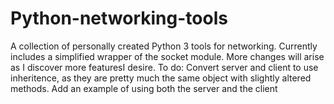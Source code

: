 # Python-networking-tools
A collection of personally created Python 3 tools for networking. Currently includes a simplified wrapper of the socket module. More changes will arise as I discover more featuresI desire.
  To do:
Convert server and client to use inheritence, as they are pretty much the same object with slightly altered methods.
Add an example of using both the server and the client

